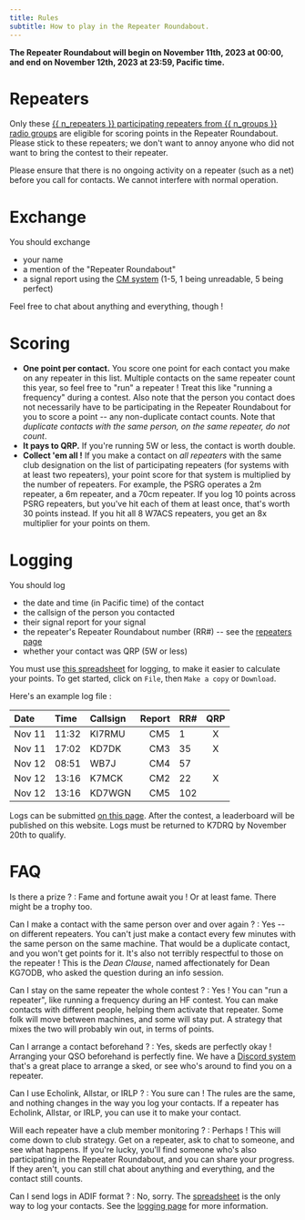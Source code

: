 ```yaml
---
title: Rules
subtitle: How to play in the Repeater Roundabout.
---
```


**The Repeater Roundabout will begin on November 11th, 2023 at 00:00, and end on November 12th, 2023 at 23:59, Pacific time.**


# Repeaters

Only these [{{ n_repeaters }} participating repeaters from {{ n_groups }} radio groups](/repeaters) are eligible for scoring points in the Repeater Roundabout. Please stick to these repeaters; we don't want to annoy anyone who did not want to bring the contest to their repeater.

Please ensure that there is no ongoing activity on a repeater (such as a net) before you call for contacts. We cannot interfere with normal operation.


# Exchange

You should exchange

- your name
- a mention of the "Repeater Roundabout"
- a signal report using the [CM system](https://en.wikipedia.org/wiki/Circuit_Merit) (1-5, 1 being unreadable, 5 being perfect)

Feel free to chat about anything and everything, though !


# Scoring

- **One point per contact.** You score one point for each contact you make on any repeater in this list. Multiple contacts on the same repeater count this year, so feel free to "run" a repeater ! Treat this like "running a frequency" during a contest. Also note that the person you contact does not necessarily have to be participating in the Repeater Roundabout for you to score a point -- any non-duplicate contact counts. Note that *duplicate contacts with the same person, on the same repeater, do not count*.
- **It pays to QRP.** If you're running 5W or less, the contact is worth double.
- **Collect 'em all !** If you make a contact on *all repeaters* with the same club designation on the list of participating repeaters (for systems with at least two repeaters), your point score for that system is multiplied by the number of repeaters. For example, the PSRG operates a 2m repeater, a 6m repeater, and a 70cm repeater. If you log 10 points across PSRG repeaters, but you've hit each of them at least once, that's worth 30 points instead. If you hit all 8 W7ACS repeaters, you get an 8x multiplier for your points on them.


# Logging

You should log

- the date and time (in Pacific time) of the contact
- the callsign of the person you contacted
- their signal report for your signal
- the repeater's Repeater Roundabout number (RR#) -- see the [repeaters page](/repeaters)
- whether your contact was QRP (5W or less)

You must use [this spreadsheet](https://docs.google.com/spreadsheets/d/1Frz6BoFUzWNTmiYED5OW_NTWhY-cSMRZQnhvdga4ORE/edit?usp=sharing) for logging, to make it easier to calculate your points. To get started, click on `File`, then `Make a copy` or `Download`.

Here's an example log file :

| Date   | Time  | Callsign | Report | RR#  |  QRP  |
| :----- | :---- | :------- | -----: | :--- | :---: |
| Nov 11 | 11:32 | KI7RMU   |    CM5 | 1    |   X   |
| Nov 11 | 17:02 | KD7DK    |    CM3 | 35   |   X   |
| Nov 12 | 08:51 | WB7J     |    CM4 | 57   |       |
| Nov 12 | 13:16 | K7MCK    |    CM2 | 22   |   X   |
| Nov 12 | 13:16 | KD7WGN   |    CM5 | 102  |       |

Logs can be submitted [on this page](/logging). After the contest, a leaderboard will be published on this website. Logs must be returned to K7DRQ by November 20th to qualify.


# FAQ

Is there a prize ?
: Fame and fortune await you ! Or at least fame. There might be a trophy too.

Can I make a contact with the same person over and over again ?
: Yes -- on different repeaters. You can't just make a contact every few minutes with the same person on the same machine. That would be a duplicate contact, and you won't get points for it. It's also not terribly respectful to those on the repeater ! This is the *Dean Clause*, named affectionately for Dean KG7ODB, who asked the question during an info session.

Can I stay on the same repeater the whole contest ?
: Yes ! You can "run a repeater", like running a frequency during an HF contest. You can make contacts with different people, helping them activate that repeater. Some folk will move between machines, and some will stay put. A strategy that mixes the two will probably win out, in terms of points.

Can I arrange a contact beforehand ?
: Yes, skeds are perfectly okay ! Arranging your QSO beforehand is perfectly fine. We have a [Discord system](https://discord.gg/BBpbESxSCm) that's a great place to arrange a sked, or see who's around to find you on a repeater.

Can I use Echolink, Allstar, or IRLP ?
: You sure can ! The rules are the same, and nothing changes in the way you log your contacts. If a repeater has Echolink, Allstar, or IRLP, you can use it to make your contact.

Will each repeater have a club member monitoring ?
: Perhaps ! This will come down to club strategy. Get on a repeater, ask to chat to someone, and see what happens. If you're lucky, you'll find someone who's also participating in the Repeater Roundabout, and you can share your progress. If they aren't, you can still chat about anything and everything, and the contact still counts.

Can I send logs in ADIF format ?
: No, sorry. The [spreadsheet](https://docs.google.com/spreadsheets/d/1Frz6BoFUzWNTmiYED5OW_NTWhY-cSMRZQnhvdga4ORE/edit?usp=sharing) is the only way to log your contacts. See the [logging page](/logging) for more information.
